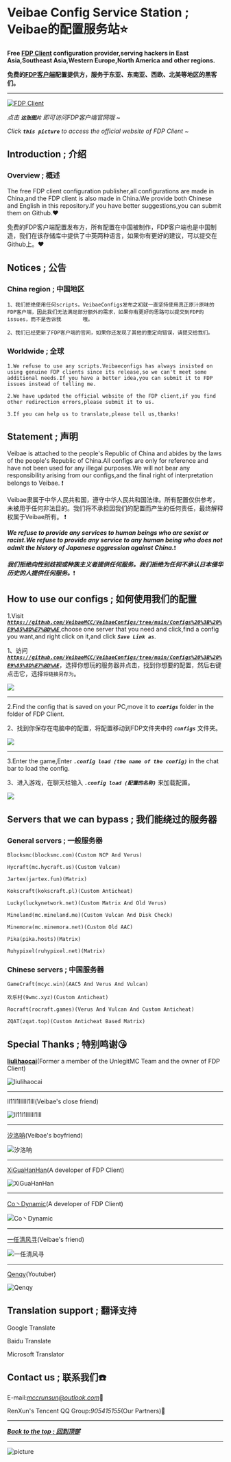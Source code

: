 # Veibae Config Service Station ; Veibae的配置服务站:star:
**Free [FDP Client](https://github.com/UnlegitMC/FDPClient) configuration provider,serving hackers in East Asia,Southeast Asia,Western Europe,North America and other regions.**

**免费的[FDP客户端](https://github.com/UnlegitMC/FDPClient)配置提供方，服务于东亚、东南亚、西欧、北美等地区的黑客们。**

---

[![FDP Client](https://github.com/VeibaeMCC/VeibaeConfigs/blob/main/Pictures%20%3B%20%E5%9B%BE%E7%89%87/FDP%20Client.png "FDP Client On Top!")](http://fdpclient.club/)

*点击 ***`这张图片`*** 即可访问FDP客户端官网哦 ~*

*Click ***`this picture`*** to access the official website of FDP Client ~*

## Introduction ; 介绍
### Overview ; 概述
The free FDP client configuration publisher,all configurations are made in China,and the FDP client is also made in China.We provide both Chinese and English in this repository.If you have better suggestions,you can submit them on Github.:heart:

免费的FDP客户端配置发布方，所有配置在中国被制作，FDP客户端也是中国制造，我们在该存储库中提供了中英两种语言，如果你有更好的建议，可以提交在Github上。:heart:

## Notices ; 公告
### China region ; 中国地区
    1、我们拒绝使用任何scripts，VeibaeConfigs发布之初就一直坚持使用真正原汁原味的FDP客户端，因此我们无法满足部分额外的需求，如果你有更好的思路可以提交到FDP的issues，而不是告诉我       哦。
    
    2、我们已经更新了FDP客户端的官网，如果你还发现了其他的重定向错误，请提交给我们。
    
### Worldwide ; 全球
    1.We refuse to use any scripts.Veibaeconfigs has always insisted on using genuine FDP clients since its release,so we can't meet some additional needs.If you have a better idea,you can submit it to FDP issues instead of telling me.
    
    2.We have updated the official website of the FDP client,if you find other redirection errors,please submit it to us.
    
    3.If you can help us to translate,please tell us,thanks!

## Statement ; 声明
Veibae is attached to the people's Republic of China and abides by the laws of the people's Republic of China.All configs are only for reference and have not been used for any illegal purposes.We will not bear any responsibility arising from our configs,and the final right of interpretation belongs to Veibae. :exclamation:

Veibae隶属于中华人民共和国，遵守中华人民共和国法律。所有配置仅供参考，未被用于任何非法目的。我们将不承担因我们的配置而产生的任何责任，最终解释权属于Veibae所有。 :exclamation:

***We refuse to provide any services to human beings who are sexist or racist.We refuse to provide any service to any human being who does not admit the history of Japanese aggression against China.***:exclamation:

***我们拒绝向性别歧视或种族主义者提供任何服务。我们拒绝为任何不承认日本侵华历史的人提供任何服务。***:exclamation:

## How to use our configs ; 如何使用我们的配置
1.Visit [***`https://github.com/VeibaeMCC/VeibaeConfigs/tree/main/Configs%20%3B%20%E9%85%8D%E7%BD%AE`***](https://github.com/VeibaeMCC/VeibaeConfigs/tree/main/Configs%20%3B%20%E9%85%8D%E7%BD%AE),choose one server that you need and click,find a config you want,and right click on it,and click ***`Save Link as`***.

1、访问[***`https://github.com/VeibaeMCC/VeibaeConfigs/tree/main/Configs%20%3B%20%E9%85%8D%E7%BD%AE`***](https://github.com/VeibaeMCC/VeibaeConfigs/tree/main/Configs%20%3B%20%E9%85%8D%E7%BD%AE)，选择你想玩的服务器并点击，找到你想要的配置，然后右键点击它，选择`将链接另存为`。

![](https://github.com/VeibaeMCC/Pictures/blob/main/list.png)

---

2.Find the config that is saved on your PC,move it to ***`configs`*** folder in the folder of FDP Client.

2、找到你保存在电脑中的配置，将配置移动到FDP文件夹中的 ***`configs`*** 文件夹。

![](https://github.com/VeibaeMCC/Pictures/blob/main/folder.png)

---

3.Enter the game,Enter ***`.config load (the name of the config)`*** in the chat bar to load the config.

3、进入游戏，在聊天栏输入 ***`.config load (配置的名称)`*** 来加载配置。

![](https://github.com/VeibaeMCC/Pictures/blob/main/input.png)

## Servers that we can bypass ; 我们能绕过的服务器
### General servers ; 一般服务器
    Blocksmc(blocksmc.com)(Custom NCP And Verus)
    
    Hycraft(mc.hycraft.us)(Custom Vulcan)

    Jartex(jartex.fun)(Matrix)
    
    Kokscraft(kokscraft.pl)(Custom Anticheat)
    
    Lucky(luckynetwork.net)(Custom Matrix And Old Verus)
    
    Mineland(mc.mineland.me)(Custom Vulcan And Disk Check)
    
    Minemora(mc.minemora.net)(Custom Old AAC)
    
    Pika(pika.hosts)(Matrix)
    
    Ruhypixel(ruhypixel.net)(Matrix)

### Chinese servers ; 中国服务器
    GameCraft(mcyc.win)(AAC5 And Verus And Vulcan)
    
    欢乐村(9wmc.xyz)(Custom Anticheat)
    
    Rocraft(rocraft.games)(Verus And Vulcan And Custom Anticheat)
    
    ZQAT(zqat.top)(Custom Anticheat Based Matrix)

## Special Thanks ; 特别鸣谢:kissing_heart:
[**liulihaocai**](https://github.com/liulihaocai)(Former a member of the UnlegitMC Team and the owner of FDP Client)

![liulihaocai](https://avatars.githubusercontent.com/u/65506006?v=4 "liulihaocai")

---

ll11l1lIllIl1lll(Veibae's close friend)

![ll11l1lIllIl1lll](https://github.com/VeibaeMCC/Pictures/blob/main/guimi.png "ll11l1lIllIl1lll")

---

[汐洛呐](https://github.com/guimc233)(Veibae's boyfriend)

![汐洛呐](https://github.com/VeibaeMCC/Pictures/blob/main/xiluo.jpg "汐洛呐")

---

[XiGuaHanHan](https://github.com/xiguagege)(A developer of FDP Client)

![XiGuaHanHan](https://github.com/VeibaeMCC/Pictures/blob/main/xiguagege.png "XiGuaHanHan")

---

[Co丶Dynamic](https://github.com/contionability)(A developer of FDP Client)

![Co丶Dynamic](https://avatars.githubusercontent.com/u/78670017?v=4 "Co丶Dynamic")

---

[一任清风寻](https://space.bilibili.com/2084141313?spm_id_from=333.337.0.0)(Veibae's friend)

![一任清风寻](https://github.com/VeibaeMCC/Pictures/blob/main/renxun.png "一任清风寻")

---

[Qenqy](https://www.youtube.com/channel/UC9l4FLbeI_J23g45A4oEm2w)(Youtuber)

![Qenqy](https://github.com/VeibaeMCC/Pictures/blob/main/qenqy.jpg "Qenqy")

## Translation support ; 翻译支持
Google Translate

Baidu Translate

Microsoft Translator

## Contact us ; 联系我们:telephone:
E-mail:*mccrunsun@outlook.com*:e-mail:

RenXun's Tencent QQ Group:*905415155*(Our Partners):speech_balloon:

---

[***Back to the top ; 回到顶部***](#readme)

---

![picture](https://github.com/VeibaeMCC/Pictures/blob/main/112022-04-27_21.12.46.png "珍贵的截屏")
